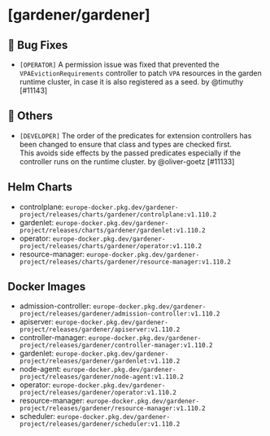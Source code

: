 # [gardener/gardener]

## 🐛 Bug Fixes

- `[OPERATOR]` A permission issue was fixed that prevented the `VPAEvictionRequirements` controller to patch `VPA` resources in the garden runtime cluster, in case it is also registered as a seed. by @timuthy [#11143]
## 🏃 Others

- `[DEVELOPER]` The order of the predicates for extension controllers has been changed to ensure that class and types are checked first.   
  This avoids side effects by the passed predicates especially if the controller runs on the runtime cluster. by @oliver-goetz [#11133]

## Helm Charts
- controlplane: `europe-docker.pkg.dev/gardener-project/releases/charts/gardener/controlplane:v1.110.2`
- gardenlet: `europe-docker.pkg.dev/gardener-project/releases/charts/gardener/gardenlet:v1.110.2`
- operator: `europe-docker.pkg.dev/gardener-project/releases/charts/gardener/operator:v1.110.2`
- resource-manager: `europe-docker.pkg.dev/gardener-project/releases/charts/gardener/resource-manager:v1.110.2`
## Docker Images
- admission-controller: `europe-docker.pkg.dev/gardener-project/releases/gardener/admission-controller:v1.110.2`
- apiserver: `europe-docker.pkg.dev/gardener-project/releases/gardener/apiserver:v1.110.2`
- controller-manager: `europe-docker.pkg.dev/gardener-project/releases/gardener/controller-manager:v1.110.2`
- gardenlet: `europe-docker.pkg.dev/gardener-project/releases/gardener/gardenlet:v1.110.2`
- node-agent: `europe-docker.pkg.dev/gardener-project/releases/gardener/node-agent:v1.110.2`
- operator: `europe-docker.pkg.dev/gardener-project/releases/gardener/operator:v1.110.2`
- resource-manager: `europe-docker.pkg.dev/gardener-project/releases/gardener/resource-manager:v1.110.2`
- scheduler: `europe-docker.pkg.dev/gardener-project/releases/gardener/scheduler:v1.110.2`
